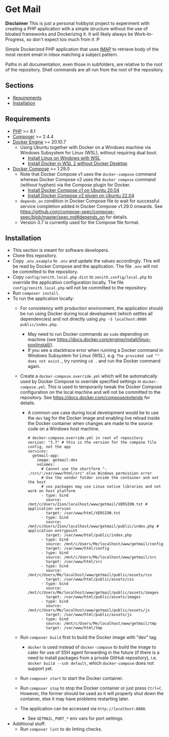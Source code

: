 # Get Mail

**Disclaimer** This is just a personal hobbyist project to experiment with
creating a PHP application with a simple structure without the use of bloated
frameworks and Dockerizing it. It will likely always be Work-In-Progress, so
don't expect too much from it :P

Simple Dockerized PHP application that uses
[IMAP](https://en.wikipedia.org/wiki/Internet_Message_Access_Protocol)
to retrieve body of the most recent email in inbox matching a subject pattern.

Paths in all documentation, even those in subfolders, are relative to the root
of the repository. Shell commands are all run from the root of the repository.

## Sections
- [Requirements](#requirements)
- [Installation](#installation)

## Requirements
- [PHP](https://www.php.net/) >= 8.1
- [Composer](https://getcomposer.org/) >= 2.4.4
- [Docker Engine](https://docs.docker.com/engine/release-notes/) >= 20.10.7
    + Using Ubuntu together with Docker on a Windows machine via
      Windows Subsystem for Linux (WSL), without requiring dual boot.
        * [Install Linux on Windows with WSL](https://docs.microsoft.com/en-us/windows/wsl/install)
        * [Install Docker in WSL 2 without Docker Desktop](https://nickjanetakis.com/blog/install-docker-in-wsl-2-without-docker-desktop)
- [Docker Compose](https://docs.docker.com/compose/release-notes/) >= 1.29.0
    + Note that Docker Compose v1 uses the `docker-compose` command whereas
      Docker Compose v2 uses the `docker compose` command (without hyphen) via
      the Compose plugin for Docker.
        * [Install Docker Compose v1 on Ubuntu 20.04](https://www.digitalocean.com/community/tutorials/how-to-install-and-use-docker-compose-on-ubuntu-20-04)
        * [Install Docker Compose v2 plugin on Ubuntu 22.04](https://www.digitalocean.com/community/tutorials/how-to-install-and-use-docker-compose-on-ubuntu-22-04)
    + `depends_on` condition in Docker Compose file to wait for successful
      service completion added in Docker Compose v1.29.0 onwards. See
      https://github.com/compose-spec/compose-spec/blob/master/spec.md#depends_on
      for details.
    + Version 3.7 is currently used for the Compose file format.

## Installation
- This section is meant for software developers.
- Clone this repository.
- Copy `.env.example` to `.env` and update the values accordingly. This will be
  read by Docker Compose and the application. The file `.env` will not be
  committed to the repository.
- Copy `config/zenith.local.php.dist` to `zenith.config/local.php` to override
  the application configuration locally. The file `config/zenith.local.php`
  will not be committed to the repository.
- Run `composer install`.
- To run the application locally:
    + For consistency with production environment, the application should be run
      using Docker during local development (which settles all dependencies)
      and not directly using `php -S localhost:8080 public/index.php`.
        * May need to run Docker commands as `sudo` depending on machine
          (see https://docs.docker.com/engine/install/linux-postinstall/).
        * If you see a stacktrace error when running a Docker command in
          Windows Subsystem for Linux (WSL),
          e.g. `The provided cwd "" does not exist.`,
          try running `cd .` and run the Docker command again.
    + Create a `docker-compose.override.yml` which will be automatically used by
      Docker Compose to override specified settings in `docker-compose.yml`.
      This is used to temporarily tweak the Docker Compose configuration on the
      local machine and will not be committed to the repository. See
      https://docs.docker.com/compose/extends for details.
        * A common use case during local development would be to use the `dev`
          tag for the Docker image and enabling live reload inside the Docker
          container when changes are made to the source code on a Windows host
          machine.

          ```
          # docker-compose.override.yml in root of repository
          version: "3.7" # this is the version for the compose file config, not the app
          services:
            getmail-app:
              image: getmail:dev
              volumes:
                # Cannot use the shortform "- ./src/:/var/www/html/src" else Windows permission error
                # Use the vendor folder inside the container and not the host
                # cos packages may use Linux native libraries and not work on host platform
                - type: bind
                  source: /mnt/c/Users/Zion/localhost/www/getmail/VERSION.txt # application version
                  target: /var/www/html/VERSION.txt
                - type: bind
                  source: /mnt/c/Users/Zion/localhost/www/getmail/public/index.php # application entrypoint
                  target: /var/www/html/public/index.php
                - type: bind
                  source: /mnt/c/Users/Me/localhost/www/getmail/config
                  target: /var/www/html/config
                - type: bind
                  source: /mnt/c/Users/Me/localhost/www/getmail/src
                  target: /var/www/html/src
                - type: bind
                  source: /mnt/c/Users/Me/localhost/www/getmail/public/assets/css
                  target: /var/www/html/public/assets/css
                - type: bind
                  source: /mnt/c/Users/Me/localhost/www/getmail/public/assets/images
                  target: /var/www/html/public/assets/images
                - type: bind
                  source: /mnt/c/Users/Me/localhost/www/getmail/public/assets/js
                  target: /var/www/html/public/assets/js
                - type: bind
                  source: /mnt/c/Users/Me/localhost/www/getmail/tmp
                  target: /var/www/html/tmp
          ```

    + Run `composer build` first to build the Docker image with "dev" tag.
        * `docker` is used instead of `docker-compose` to build the image to
          cater for use of SSH agent forwarding in the future (if there is a
          need to install packages from a private GitHub repository),
          i.e. `docker build --ssh default`, which `docker-compose`
          does not support yet.
    + Run `composer start` to start the Docker container.
    + Run `composer stop` to stop the Docker container or just press `Ctrl+C`.
      However, the former should be used as it will properly shut down the
      container, else it may have problems restarting later.
    + The application can be accessed via `http://localhost:8080`.
        * See `GETMAIL_PORT_*` env vars for port settings.
- Additional stuff:
    + Run `composer lint` to do linting checks.
